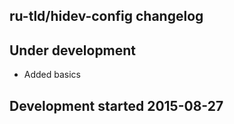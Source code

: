 ru-tld/hidev-config changelog
-----------------------------

## Under development

- Added basics

## Development started 2015-08-27

